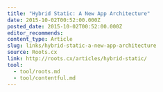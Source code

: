 ```yaml
---
title: "Hybrid Static: A New App Architecture"
date: 2015-10-02T00:52:00.000Z
posted_date: 2015-10-02T00:52:00.000Z
editor_recommends:
content_type: Article
slug: links/hybrid-static-a-new-app-architecture
source: Roots.cx
link: http://roots.cx/articles/hybrid-static/
tool:
  - tool/roots.md
  - tool/contentful.md
---
```





